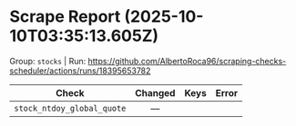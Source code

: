 # Scrape Report (2025-10-10T03:35:13.605Z)

Group: `stocks`  |  Run: https://github.com/AlbertoRoca96/scraping-checks-scheduler/actions/runs/18395653782

| Check | Changed | Keys | Error |
|---|:---:|:--|:--|
| `stock_ntdoy_global_quote` | — |  |  |
